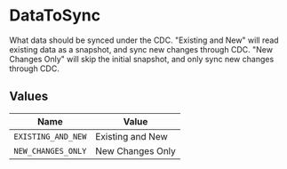 # DataToSync

What data should be synced under the CDC. "Existing and New" will read existing data as a snapshot, and sync new changes through CDC. "New Changes Only" will skip the initial snapshot, and only sync new changes through CDC.


## Values

| Name               | Value              |
| ------------------ | ------------------ |
| `EXISTING_AND_NEW` | Existing and New   |
| `NEW_CHANGES_ONLY` | New Changes Only   |